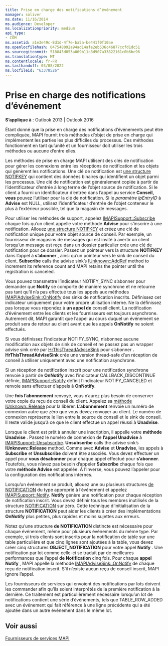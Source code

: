 ```yaml
---
title: Prise en charge des notifications d’événement
manager: soliver
ms.date: 11/16/2014
ms.audience: Developer
ms.localizationpriority: medium
api_type:
- COM
ms.assetid: a1e3e49c-8d1d-4f7e-ba5a-be441f0f10ae
ms.openlocfilehash: 047548092a94ad14afe2eb536c46877ccfd1dc51
ms.sourcegitcommit: 518845d053a009b11c8d907a33822161c0b6bc96
ms.translationtype: MT
ms.contentlocale: fr-FR
ms.lasthandoff: 03/08/2022
ms.locfileid: "63378526"
---
```

# <a name="supporting-event-notification"></a>Prise en charge des notifications d’événement

  
  
**S’applique à** : Outlook 2013 | Outlook 2016 
  
Étant donné que la prise en charge des notifications d’événements peut être compliquée, MAPI fournit trois méthodes d’objet de prise en charge qui implémentent les parties les plus difficiles du processus. Ces méthodes fonctionnent en tant qu’unité et un fournisseur doit utiliser les trois méthodes ou aucune d’entre elles.
  
Les méthodes de prise en charge MAPI utilisent des clés de notification pour gérer les connexions entre les réceptions de notification et les objets qui génèrent les notifications. Une clé de notification est [une structure NOTIFKEY](notifkey.md) qui contient des données binaires qui identifient un objet parmi les processus. Une clé de notification est généralement copiée à partir de l’identificateur d’entrée à long terme de l’objet source de notification. Si le client a fourni un identificateur d’entrée dans l’appel au service **Conseil, vous** pouvez l’utiliser pour la clé de notification. Si le  _paramètre lpEntryID_ à **Advise** est NULL, utilisez l’identificateur d’entrée de l’objet conteneur le plus à l’extérieur possible, tel que la magasin de messages. 
  
Pour utiliser les méthodes de support, appelez [IMAPISupport::Subscribe](imapisupport-subscribe.md) chaque fois qu’un client appelle votre méthode **Advise** pour s’inscrire à une notification. Allouez [une structure NOTIFKEY](notifkey.md) et créez une clé de notification unique pour votre objet source de conseil. Par exemple, un fournisseur de magasins de messages qui est invité à avertir un client lorsqu’un message est reçu dans un dossier particulier crée une clé de notification pour ce dossier. Passez un pointeur vers la structure **NOTIFKEY** dans l’appel à **s’abonner** , ainsi qu’un pointeur vers le sink de conseil du client. **Subscribe** calls the advise sink’s [IUnknown::AddRef](https://msdn.microsoft.com/library/b4316efd-73d4-4995-b898-8025a316ba63%28Office.15%29.aspx) method to increment its reference count and MAPI retains the pointer until the registration is canceled. 
  
Vous pouvez transmettre l’indicateur NOTIFY_SYNC s’abonner pour  demander que **Notify** se comporte de manière synchrone et ne retourne pas tant qu’il n’a pas effectué tous les appels aux méthodes [IMAPIAdviseSink::OnNotify](imapiadvisesink-onnotify.md) des sinks de notification inscrits. Définissez cet indicateur uniquement pour votre propre utilisation interne. Ne la définissez pas lorsque vous répondez à **un appel de** conseil client. La notification d’événement entre les clients et les fournisseurs est toujours asynchrone. Autrement dit, MAPI garantit que l’appel au cours duquel un événement se produit sera de retour au client avant que les appels **OnNotify** ne soient effectués. 
  
Si vous définissez l’indicateur NOTIFY_SYNC, n’abonnez aucune modification aux objets de sink de conseil et ne passez pas un wrapper advise sink créé par [HrThisThreadAdviseSink](hrthisthreadadvisesink.md) pour s’abonner **.** **HrThisThreadAdviseSink** crée une version thread-safe d’un réception de conseil à utiliser uniquement avec une notification asynchrone. 
  
Si un réception de notification inscrit pour une notification synchrone renvoie à partir de **OnNotify** avec l’indicateur CALLBACK_DISCONTINUE définie, [IMAPISupport::Notify](imapisupport-notify.md) définit l’indicateur NOTIFY_CANCELED et renvoie sans effectuer d’appels à **OnNotify**. 
  
Une **fois l’abonnement** renvoyé, vous n’aurez plus besoin de conserver votre copie du reçu de conseil du client. Appelez sa [méthode IUnknown::Release](https://msdn.microsoft.com/library/4b494c6f-f0ee-4c35-ae45-ed956f40dc7a%28Office.15%29.aspx) pour la libérer. **L’abonnement** renvoie un numéro de connexion autre que zéro que vous devez renvoyer au client. Le numéro de connexion représente le lien entre la source de conseil et le sink de conseil. Il reste valide jusqu’à ce que le client effectue un appel réussi à **Unadvise**. 
  
Lorsque le client est prêt à annuler une inscription, il appelle votre **méthode Unadvise** . Passez le numéro de connexion de **l’appel Unadvise** à [IMAPISupport::Unsubscribe](imapisupport-unsubscribe.md). **Unsubscribe** calls the advise sink’s **IUnknown::Release** method. Comme avec **Advise** et **Unadvise**, les appels à **Subscribe** et **Unsubscribe** doivent être associés. Vous devez effectuer un appel pour **vous désabonner** pour chaque appel effectué pour **s’abonner**. Toutefois, vous n’avez pas besoin d’appeler **Subscribe** chaque fois que votre **méthode Advise** est appelée. À l’inverse, vous pouvez l’appeler pour la configuration des notifications internes. 
  
Lorsqu’un événement se produit, allouez une ou plusieurs structures [de NOTIFICATION](notification.md) du type approprié à l’événement et appelez [IMAPISupport::Notify](imapisupport-notify.md). **Notify** génère une notification pour chaque réception de notification inscrit. Vous devez définir tous les membres inutilisés de la structure [NOTIFICATION](notification.md) sur zéro. Cette technique d’initialisation de la structure **NOTIFICATION** peut aider les clients à créer des implémentations **OnNotify** plus petites, plus rapides et moins sujettes aux erreurs. 
  
Notez qu’une structure **de NOTIFICATION** distincte est nécessaire pour chaque événement, même pour plusieurs événements du même type. Par exemple, si trois clients sont inscrits pour la notification de table sur une table particulière et que cinq lignes sont ajoutées à la table, vous devez créer cinq structures **OBJECT_NOTIFICATION** pour votre appel **Notify** . Une notification par lot comme celle-ci se traduit par de meilleures performances que l’appel **de Notification** cinq fois. Pour chaque **appel Notify** , MAPI appelle la méthode [IMAPIAdviseSink::OnNotify](imapiadvisesink-onnotify.md) de chaque reçu de notification inscrit. S’il n’existe aucun reçu de conseil inscrit, MAPI ignore l’appel. 
  
Les fournisseurs de services qui envoient des notifications par lots doivent les commander afin qu’ils soient interprétés de la première notification à la dernière. Ce traitement est particulièrement nécessaire lorsqu’un lot de notifications contient une série d’événements, tels que TABLE_ROW_ADDED avec un événement qui fait référence à une ligne précédente qui a été ajoutée dans un autre événement dans le même lot.
  
## <a name="see-also"></a>Voir aussi



[Fournisseurs de services MAPI](mapi-service-providers.md)

